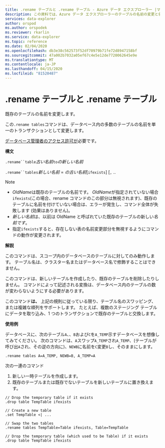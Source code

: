 ```yaml
---
title: .rename テーブルと .rename テーブル - Azure データ エクスプローラー |マイクロソフトドキュメント
description: この資料では、Azure データ エクスプローラーのテーブルの名前の変更と名前の変更について説明します。
services: data-explorer
author: orspod
ms.author: orspodek
ms.reviewer: rkarlin
ms.service: data-explorer
ms.topic: reference
ms.date: 02/04/2020
ms.openlocfilehash: db3e38c562573f52df70979b71fe72d8947158bf
ms.sourcegitcommit: 47a002b7032a05ef67c4e5e12de7720062645e9e
ms.translationtype: MT
ms.contentlocale: ja-JP
ms.lasthandoff: 04/15/2020
ms.locfileid: "81520487"
---
```

# <a name="rename-table-and-rename-tables"></a>.rename テーブルと .rename テーブル

既存のテーブルの名前を変更します。

この`.rename tables`コマンドは、データベース内の多数のテーブルの名前を単一のトランザクションとして変更します。

[データベース管理者のアクセス許可が](../management/access-control/role-based-authorization.md)必要です。

**構文**

`.rename``table`*古い名前*`to`*の新しい名前*

`.rename``tables`*新しい名前* = *の古い名前*[`ifexists`] [`,` ..

> [!NOTE]
> * *OldName*は既存のテーブルの名前です。 *OldName*が指定されていない場合`ifexists`(この場合、rename コマンドのこの部分は無視されます)、既存のテーブルに名前を付けていない場合は、エラーが発生し、コマンド全体が失敗します (効果はありません)。
> * *新しい名前*は、以前は OldName と呼ばれていた既存のテーブルの新しい*名前です*。
> * 指定`ifexists`すると、存在しない表の名前変更部分を無視するようにコマンドの動作が変更されます。

**解説**

このコマンドは、スコープ内のデータベースのテーブルに対してのみ動作します。
テーブル名は、クラスター名またはデータベース名で修飾することはできません。

このコマンドは、新しいテーブルを作成したり、既存のテーブルを削除したりしません。
コマンドによって記述される変換は、データベース内のテーブルの数が変わらないようにする必要があります。

このコマンド**は、** 上記の規則に従っている限り、テーブル名のスワッピング、または複雑な順列をサポートします。 たとえば、複数のステージング テーブルにデータを取り込み、1 つのトランザクションで既存のテーブルと交換します。

**使用例**

データベースに、次のテーブル`A`、、`B`および`C`を`A_TEMP`示すデータベースを想像してみてください。
次のコマンドは、`A`スワップ`A_TEMP`され`A_TEMP`、(テーブルが 呼び出`A`され、その逆の方向に)、`NEWB`に名前を`C`変更`B`し、そのままにします。 

```
.rename tables A=A_TEMP, NEWB=B, A_TEMP=A
``` 

次の一連のコマンド
1. 新しい一時テーブルを作成します。
1. 既存のテーブルまたは既存でないテーブルを新しいテーブルに置き換えます。

```
// Drop the temporary table if it exists
.drop table TempTable ifexists

// Create a new table
.set TempTable <| ...

// Swap the two tables
.rename tables TempTable=Table ifexists, Table=TempTable

// Drop the temporary table (which used to be Table) if it exists
.drop table TempTable ifexists
```